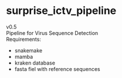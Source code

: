 
# surprise_ictv_pipeline
v0.5  
Pipeline for Virus Sequence Detection  
Requirements:
* snakemake
* mamba
* kraken database
* fasta fiel with reference sequences
